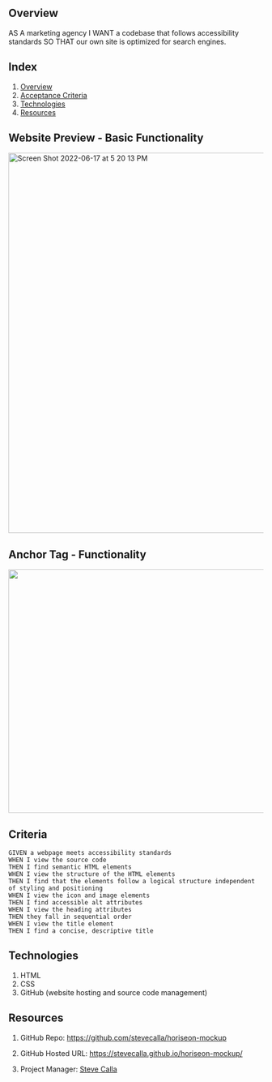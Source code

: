
## Overview

AS A marketing agency I WANT a codebase that follows accessibility standards SO THAT our own site is optimized for search engines.

## Index

<!-- <details><summary></summary> -->

1. [Overview](#overview)
2. [Acceptance Criteria](#criteria)
4. [Technologies](#technologies)
6. [Resources](#resources)

## Website Preview - Basic Functionality

<img width="750" alt="Screen Shot 2022-06-17 at 5 20 13 PM" src="https://user-images.githubusercontent.com/72281855/174411883-c10ee9cd-9e4b-4068-9ea4-1ab8a9f2ec59.png">

## Anchor Tag - Functionality

<img src="https://media.giphy.com/media/zgrHsAR9rY9UUWDcUL/giphy.gif" width="640" height="480">

## Criteria

```
GIVEN a webpage meets accessibility standards
WHEN I view the source code
THEN I find semantic HTML elements
WHEN I view the structure of the HTML elements
THEN I find that the elements follow a logical structure independent of styling and positioning
WHEN I view the icon and image elements
THEN I find accessible alt attributes
WHEN I view the heading attributes
THEN they fall in sequential order
WHEN I view the title element
THEN I find a concise, descriptive title
```
## Technologies

1. HTML
2. CSS
3. GitHub (website hosting and source code management)

## Resources

1. GitHub Repo: https://github.com/stevecalla/horiseon-mockup

2. GitHub Hosted URL: https://stevecalla.github.io/horiseon-mockup/

3. Project Manager: [Steve Calla](https://github.com/stevecalla)
